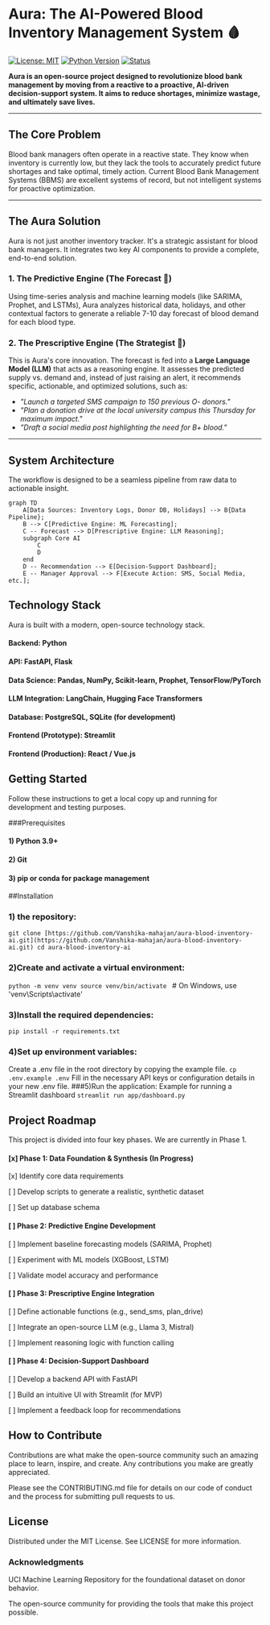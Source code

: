 # Aura: The AI-Powered Blood Inventory Management System 🩸

[![License: MIT](https://img.shields.io/badge/License-MIT-yellow.svg)](https://opensource.org/licenses/MIT)
[![Python Version](https://img.shields.io/badge/python-3.9+-blue.svg)](https://www.python.org/downloads/)
[![Status](https://img.shields.io/badge/status-in%20development-orange.svg)](https://github.com/Vanshika-mahajan/aura-blood-inventory-ai)

**Aura is an open-source project designed to revolutionize blood bank management by moving from a reactive to a proactive, AI-driven decision-support system. It aims to reduce shortages, minimize wastage, and ultimately save lives.**

---

## The Core Problem

Blood bank managers often operate in a reactive state. They know when inventory is currently low, but they lack the tools to accurately predict future shortages and take optimal, timely action. Current Blood Bank Management Systems (BBMS) are excellent systems of record, but not intelligent systems for proactive optimization.

---

## The Aura Solution

Aura is not just another inventory tracker. It's a strategic assistant for blood bank managers. It integrates two key AI components to provide a complete, end-to-end solution.

### 1. The Predictive Engine (The Forecast 🔮)
Using time-series analysis and machine learning models (like SARIMA, Prophet, and LSTMs), Aura analyzes historical data, holidays, and other contextual factors to generate a reliable 7-10 day forecast of blood demand for each blood type.

### 2. The Prescriptive Engine (The Strategist 🧠)
This is Aura's core innovation. The forecast is fed into a **Large Language Model (LLM)** that acts as a reasoning engine. It assesses the predicted supply vs. demand and, instead of just raising an alert, it recommends specific, actionable, and optimized solutions, such as:
* *"Launch a targeted SMS campaign to 150 previous O- donors."*
* *"Plan a donation drive at the local university campus this Thursday for maximum impact."*
* *"Draft a social media post highlighting the need for B+ blood."*

---

## System Architecture

The workflow is designed to be a seamless pipeline from raw data to actionable insight.

```mermaid
graph TD
    A[Data Sources: Inventory Logs, Donor DB, Holidays] --> B{Data Pipeline};
    B --> C[Predictive Engine: ML Forecasting];
    C -- Forecast --> D[Prescriptive Engine: LLM Reasoning];
    subgraph Core AI
        C
        D
    end
    D -- Recommendation --> E[Decision-Support Dashboard];
    E -- Manager Approval --> F[Execute Action: SMS, Social Media, etc.];
```

## Technology Stack
Aura is built with a modern, open-source technology stack.

#### Backend: Python

#### API: FastAPI, Flask

#### Data Science: Pandas, NumPy, Scikit-learn, Prophet, TensorFlow/PyTorch

#### LLM Integration: LangChain, Hugging Face Transformers

#### Database: PostgreSQL, SQLite (for development)

#### Frontend (Prototype): Streamlit

#### Frontend (Production): React / Vue.js

## Getting Started
Follow these instructions to get a local copy up and running for development and testing purposes.

###Prerequisites
#### 1) Python 3.9+

#### 2) Git

#### 3) pip or conda for package management

##Installation
### 1) the repository:
`git clone [https://github.com/Vanshika-mahajan/aura-blood-inventory-ai.git](https://github.com/Vanshika-mahajan/aura-blood-inventory-ai.git)
cd aura-blood-inventory-ai`
### 2)Create and activate a virtual environment:
`python -m venv venv
source venv/bin/activate ` # On Windows, use 'venv\Scripts\activate'
### 3)Install the required dependencies:
`pip install -r requirements.txt`
### 4)Set up environment variables:
Create a .env file in the root directory by copying the example file.
`cp .env.example .env`
Fill in the necessary API keys or configuration details in your new .env file.
###5)Run the application:
Example for running a Streamlit dashboard
`streamlit run app/dashboard.py`
## Project Roadmap
This project is divided into four key phases. We are currently in Phase 1.

#### [x] Phase 1: Data Foundation & Synthesis (In Progress)

[x] Identify core data requirements

[ ] Develop scripts to generate a realistic, synthetic dataset

[ ] Set up database schema

#### [ ] Phase 2: Predictive Engine Development

[ ] Implement baseline forecasting models (SARIMA, Prophet)

[ ] Experiment with ML models (XGBoost, LSTM)

[ ] Validate model accuracy and performance

#### [ ] Phase 3: Prescriptive Engine Integration

[ ] Define actionable functions (e.g., send_sms, plan_drive)

[ ] Integrate an open-source LLM (e.g., Llama 3, Mistral)

[ ] Implement reasoning logic with function calling

#### [ ] Phase 4: Decision-Support Dashboard

[ ] Develop a backend API with FastAPI

[ ] Build an intuitive UI with Streamlit (for MVP)

[ ] Implement a feedback loop for recommendations

## How to Contribute
Contributions are what make the open-source community such an amazing place to learn, inspire, and create. Any contributions you make are greatly appreciated.

Please see the CONTRIBUTING.md file for details on our code of conduct and the process for submitting pull requests to us.

## License
Distributed under the MIT License. See LICENSE for more information.
### Acknowledgments
UCI Machine Learning Repository for the foundational dataset on donor behavior.

The open-source community for providing the tools that make this project possible.
